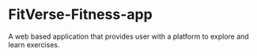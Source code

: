 # FitVerse-Fitness-app
A web based application that provides user with a platform to explore and learn exercises.
